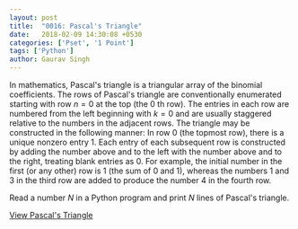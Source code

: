 ```yaml
---
layout: post
title:  "0016: Pascal's Triangle"
date:   2018-02-09 14:30:08 +0530
categories: ['Pset', '1 Point']
tags: ['Python']
author: Gaurav Singh
---
```

In mathematics, Pascal's triangle is a triangular array of the binomial coefficients. The rows of Pascal's triangle are conventionally enumerated starting with row $n = 0$ at the top (the $0$ th row). The entries in each row are numbered from the left beginning with $k = 0$ and are usually staggered relative to the numbers in the adjacent rows. The triangle may be constructed in the following manner: In row $0$ (the topmost row), there is a unique nonzero entry $1$. Each entry of each subsequent row is constructed by adding the number above and to the left with the number above and to the right, treating blank entries as $0$. For example, the initial number in the first (or any other) row is $1$ (the sum of $0$ and $1$), whereas the numbers $1$ and $3$ in the third row are added to produce the number $4$ in the fourth row.

Read a number $N$ in a Python program and print $N$ lines of Pascal's triangle.

[View Pascal's Triangle](https://en.wikipedia.org/wiki/Pascal%27s_triangle#/media/File:Pascal_triangle_small.png)

